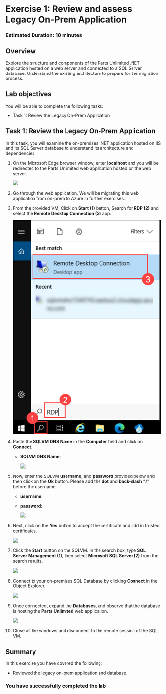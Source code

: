 # Exercise 1: Review and assess Legacy On-Prem Application

### Estimated Duration: 10 minutes

## Overview

Explore the structure and components of the Parts Unlimited .NET application hosted on a web server and connected to a SQL Server database. Understand the existing architecture to prepare for the migration process.

## Lab objectives

You will be able to complete the following tasks:

- Task 1: Review the Legacy On-Prem Application

## Task 1: Review the Legacy On-Prem Application

In this task, you will examine the on-premises .NET application hosted on IIS and its SQL Server database to understand its architecture and dependencies.

1. On the Microsoft Edge browser window, enter **localhost** and you will be redirected to the Parts Unlimited web application hosted on the web server.

   ![](media/localhost_new.png)
   
2. Go through the web application. We will be migrating this web application from on-prem to Azure in further exercises.

3. From the provided VM, Click on **Start (1)** button, Search for **RDP (2)** and select the **Remote Desktop Connection (3)** app.
   
   ![](media/RDP-new.png)

4. Paste the **SQLVM DNS Name** in the **Computer** field and click on **Connect**.
   * **SQLVM DNS Name**: **<inject key="SQLVM DNS Name" style="color:blue" />**

     ![](media/rdp-vm2.png)  
 
5. Now, enter the SQLVM **username**, and **password** provided below and then click on the **Ok** button. Please add the **dot** and **back-slash** “.\” before the username.
   * **username**: **<inject key="SQLVM Username"/>** 
   * **password**: **<inject key="SQLVM Password"/>**
   
     ![](media/vm1-more-choices.png) 

6. Next, click on the **Yes** button to accept the certificate and add in trusted certificates.

   ![](media/logib-vm2-2.png)
   
7. Click the **Start** button on the SQLVM. In the search box, type **SQL Server Management (1)**, then select **Microsoft SQL Server (2)** from the search results.

    ![](media/01-04-2024(1).png)
   
8. Connect to your on-premises SQL Database by clicking **Connect** in the Object Explorer.
   
   ![](media/01-04-2024(12).png)
   
9. Once connected, expand the **Databases**, and observe that the database is hosting the **Parts Unlimited** web application.
   
   ![](media/SSMS2.png)
   
10. Close all the windows and disconnect to the remote session of the SQL VM.
   
## Summary

In this exercise you have covered the following:
 
- Reviewed the legacy on-prem application and database.

### You have successfully completed the lab
